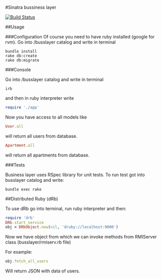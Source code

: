 #Sinatra bussiness layer

[![Build Status](https://travis-ci.org/azranel/TAS.svg?branch=master)](https://travis-ci.org/azranel/TAS)

##Usage

###Configuration
Of course you need to have ruby installed (google for rvm).
Go into /busslayer catalog and write in terminal

```
bundle install
rake db:create
rake db:migrate
```

###Console

Go into /busslayer catalog and write in terminal

```
irb
```

and then in ruby interpreter write

```ruby
require './app'
```

Now you have access to all models like

```ruby
User.all
```

will return all users from database.

```ruby
Apartment.all
```

will return all apartments from database.

###Tests

Business layer uses RSpec library for unit tests. To run test got into busslayer catalog and write:

```
bundle exec rake
```

##Distributed Ruby (dRb)

To use dRb go into terminal, run ruby interpreter and then:

```ruby
require 'drb'
DRb.start_service
obj = DRbObject.new(nil, 'druby://localhost:9000')
```

Now we have object from which we can invoke methods from RMIServer class (busslayer/rmiserv.rb file)

For example:

```ruby
obj.fetch_all_users
```

Will return JSON with data of users.
